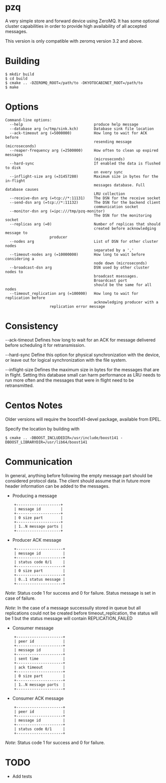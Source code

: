 pzq
===

A very simple store and forward device using ZeroMQ. It has some
optional cluster capabilities in order to provide high availability of
all accepted messages.

This version is only compatible with zeromq version 3.2 and above.

Building
========

    $ mkdir build
    $ cd build
    $ cmake .. -DZEROMQ_ROOT=/path/to -DKYOTOCABINET_ROOT=/path/to
    $ make

Options
=======

    Command-line options:
      --help                                produce help message
      --database arg (=/tmp/sink.kch)       Database sink file location
      --ack-timeout arg (=5000000)          How long to wait for ACK before 
                                            resending message (microseconds)
      --reaper-frequency arg (=2500000)     How often to clean up expired messages 
                                            (microseconds)
      --hard-sync                           If enabled the data is flushed to disk 
                                            on every sync
      --inflight-size arg (=31457280)       Maximum size in bytes for the in-flight
                                            messages database. Full database causes
                                            LRU collection
      --receive-dsn arg (=tcp://*:11131)    The DSN for the receive socket
      --send-dsn arg (=tcp://*:11132)       The DSN for the backend client 
                                            communication socket
      --monitor-dsn arg (=ipc:///tmp/pzq-monitor)
                                            The DSN for the monitoring socket
      --replicas arg (=0)                   Number of replicas that should
                                            created before acknowledging message to 
					    producer
      --nodes arg                           List of DSN for other cluster nodes 
                                            separated by a ','
      --timeout-nodes arg (=10000000)       How long to wait before considering a 
                                            node down (microseconds)
      --broadcast-dsn arg                   DSN used by other cluster nodes to 
                                            broadcast msessages.
                                            Broardcast port 
                                            should be the same for all nodes
      --timeout_replication arg (=100000)   How long to wait for replication before
                                            acknowledging producer with a 
					    replication error message
       


Consistency
===========

--ack-timeout
Defines how long to wait for an ACK for message delivered before scheduling
it for retransmission.

--hard-sync
Define this option for physical synchronization with the device, or leave out
for logical synchronization with the file system.

--inflight-size
Defines the maximum size in bytes for the messages that are in flight. Setting
this database small can harm performance as LRU needs to run more often and 
the messages that were in flight need to be retransmitted.

Centos Notes
======

Older versions will require the boost141-devel package, available from EPEL. 

Specify the location by building with 

    $ cmake .. -DBOOST_INCLUDEDIR=/usr/include/boost141 -DBOOST_LIBRARYDIR=/usr/lib64/boost141

Communication
=============

In general, anything before following the empty message
part should be considered protocol data. The client 
should assume that in future more header information can
be added to the messages.

- Producing a message

```
	+--------------------+
	| message id         |
	+--------------------+
	| 0 size part        |
	+--------------------+
	| 1..N message parts |
	+--------------------+
```

- Producer ACK message

```
	+---------------------+
	| message id          |
	+---------------------+
	| status code 0/1     |
	+---------------------+
	| 0 size part         |
	+---------------------+
	| 0..1 status message |
	+---------------------+
```

*Note*: Status code 1 for success and 0 for failure. 
        Status message is set in case of failure.
	
*Note*:	In the case of a message successully stored in queue but all
        replications could not be created before timeout_replication,
	the status will be 1 but the status message will contain
        REPLICATION_FAILED

- Consumer message

```
	+---------------------+
	| peer id             |
	+---------------------+
	| message id          |
	+---------------------+
	| sent time           |
	+---------------------+
	| ack timeout         |
	+---------------------+
	| 0 size part         |
	+---------------------+
	| 1..N message parts  |
	+---------------------+
```
    
- Consumer ACK message

```
	+---------------------+
	| peer id             |
	+---------------------+
	| message id          |
	+---------------------+
	| status code 0/1     |
	+---------------------+      
```

*Note*: Status code 1 for success and 0 for failure. 
            


TODO
====

- Add tests

